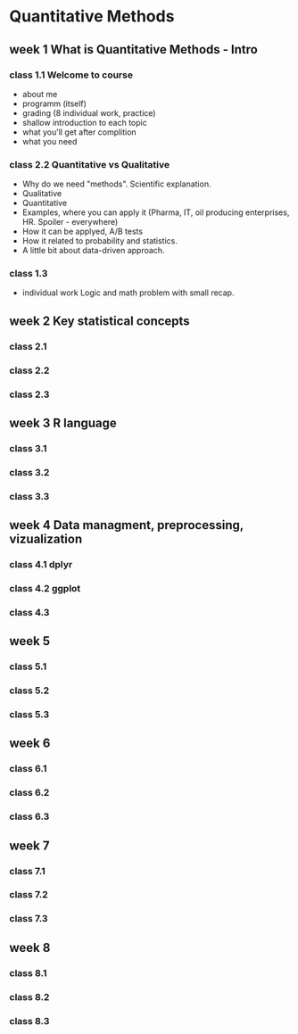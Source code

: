 # Quantitative Methods

## week 1 What is Quantitative Methods - Intro

### class 1.1 Welcome to course
- about me
- programm (itself)
- grading (8 individual work, practice)
- shallow introduction to each topic
- what you'll get after complition
- what you need

### class 2.2 Quantitative vs Qualitative
- Why do we need "methods". Scientific explanation.
- Qualitative
- Quantitative
- Examples, where you can apply it (Pharma, IT, oil producing enterprises, HR. Spoiler - everywhere)
- How it can be applyed, A/B tests 
- How it related to probability and statistics. 
- A little bit about data-driven approach.

### class 1.3
- individual work Logic and math problem with small recap. 

## week 2 Key statistical concepts

### class 2.1

### class 2.2

### class 2.3

## week 3 R language

### class 3.1

### class 3.2

### class 3.3

## week 4 Data managment, preprocessing, vizualization 

### class 4.1 dplyr

### class 4.2 ggplot 

### class 4.3

## week 5 

### class 5.1

### class 5.2

### class 5.3

## week 6

### class 6.1

### class 6.2

### class 6.3

## week 7

### class 7.1

### class 7.2

### class 7.3

## week 8

### class 8.1

### class 8.2

### class 8.3
